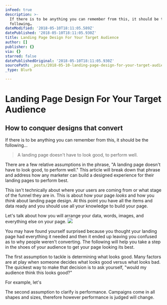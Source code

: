 ```yaml
---
inFeed: true
description: >-
  If there is to be anything you can remember from this, it should be the
  following…
dateModified: '2018-05-10T18:11:05.589Z'
datePublished: '2018-05-10T18:11:05.930Z'
title: Landing Page Design For Your Target Audience
author: []
publisher: {}
via: {}
starred: false
datePublishedOriginal: '2018-05-10T18:11:05.930Z'
sourcePath: _posts/2018-05-10-landing-page-design-for-your-target-audience.md
_type: Blurb

---
```

# Landing Page Design For Your Target Audience

## How to conquer designs that convert

If there is to be anything you can remember from this, it should be the following...

> A landing page doesn't have to look good, to perform well.

There are a few relative assumptions in the phrase, "A landing page doesn't have to look good, to perform well." This article will break down that phrase and address how any marketer can build a designed experience for their landing pages to perform best.

This isn't technically about where your users are coming from or what stage of the funnel they are in. This is about how your page _looks_ and how you _think_ about landing page design. At this point you have all the items and data ready and you should use all your knowledge to build your page.

Let's talk about how you will arrange your data, words, images, and everything else on your page.
![](https://the-grid-user-content.s3-us-west-2.amazonaws.com/10bb1fa5-6232-4ad5-b33e-a301fb9e1d7c.png)

You may have found yourself surprised because you thought your landing page had everything it needed and then it ended up leaving you confused as to why people weren't converting. The following will help you take a step in the shoes of your audience to get your page looking its best.

The first assumption to tackle is determining what looks good. Many factors are at play when someone decides what looks good versus what looks bad. The quickest way to make that decision is to ask yourself, "would my audience think this looks good?"

For example, let's

The second assumption to clarify is performance. Campaigns come in all shapes and sizes, therefore however performance is judged will change.
